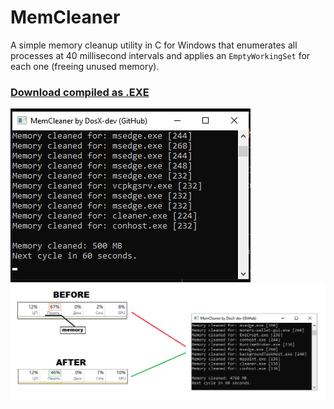 # MemCleaner
A simple memory cleanup utility in C for Windows that enumerates all processes at 40 millisecond intervals and applies an ```EmptyWorkingSet``` for each one (freeing unused memory).

### [Download compiled as .EXE](https://github.com/DosX-dev/MemCleaner/releases/tag/Builds)

![](screen.png)
![](graph.png)
